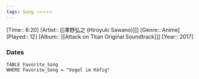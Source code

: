 ```yaml
---
tags: Song ⭐⭐⭐⭐⭐ 
---
```

[Time:: 6:20]
[Artist:: [[澤野弘之 (Hiroyuki Sawano)]]]
[Genre:: Anime]
[Played:: 12]
[Album:: [[Attack on Titan Original Soundtrack]]]
[Year:: 2017]
### Dates
````dataview
TABLE Favorite_Song
WHERE Favorite_Song = "Vogel im Käfig"
````